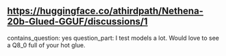 ## https://huggingface.co/athirdpath/Nethena-20b-Glued-GGUF/discussions/1

contains_question: yes
question_part: I test models a lot. Would love to see a Q8_0 full of your hot glue.